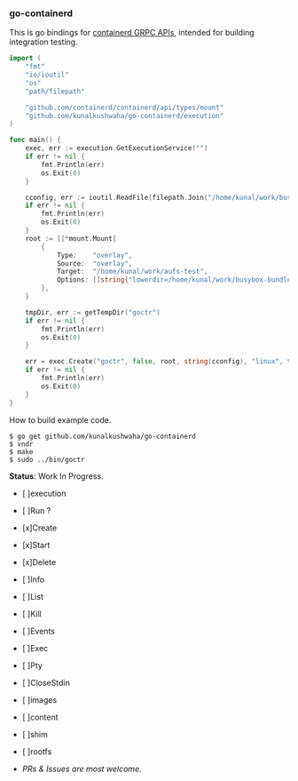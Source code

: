 ### go-containerd
This is go bindings for [containerd GRPC APIs](https://github.com/containerd/containerd/tree/master/api), intended for building integration testing.

``` go
import (
	"fmt"
	"io/ioutil"
	"os"
	"path/filepath"

	"github.com/containerd/containerd/api/types/mount"
	"github.com/kunalkushwaha/go-containerd/execution"
)

func main() {
	exec, err := execution.GetExecutionService("")
	if err != nil {
		fmt.Println(err)
		os.Exit(0)
	}

	cconfig, err := ioutil.ReadFile(filepath.Join("/home/kunal/work/busybox-bundle", "config.json"))
	if err != nil {
		fmt.Println(err)
		os.Exit(0)
	}
	root := []*mount.Mount{
		{
			Type:    "overlay",
			Source:  "overlay",
			Target:  "/home/kunal/work/aufs-test",
			Options: []string{"lowerdir=/home/kunal/work/busybox-bundle/rootfs,upperdir=/home/kunal/work/goctr-test,workdir=/home/kunal/work/goctr-work"},
		},
	}

	tmpDir, err := getTempDir("goctr")
	if err != nil {
		fmt.Println(err)
		os.Exit(0)
	}

	err = exec.Create("goctr", false, root, string(cconfig), "linux", tmpDir+"stdin", tmpDir+"stdout", tmpDir+"stderr")
	if err != nil {
		fmt.Println(err)
		os.Exit(0)
	}
}
```


How to build example code.
```
$ go get github.com/kunalkushwaha/go-containerd
$ vndr
$ make
$ sudo ../bin/goctr
```

__Status__: Work In Progress.
- [ ]execution
 - [ ]Run ?
 - [x]Create
 - [x]Start
 - [x]Delete
 - [ ]Info
 - [ ]List
 - [ ]Kill
 - [ ]Events
 - [ ]Exec
 - [ ]Pty
 - [ ]CloseStdin
- [ ]images
- [ ]content
- [ ]shim
- [ ]rootfs

- _PRs & Issues are most welcome._
